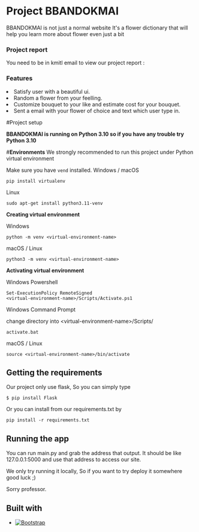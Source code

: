 # Project BBANDOKMAI
BBANDOKMAI is not just a normal website
It's a flower dictionary that will help you learn more about flower even just a bit

### Project report
  You need to be in kmitl email to view our project report :

### Features
<li>Satisfy user with a beautiful ui.
<li>Random a flower from your feelling.
<li>Customize bouquet to your like and estimate cost for your bouquet.
<li>Sent a email with your flower of choice and text which user type in.

<br>

#Project setup

<b>BBANDOKMAI is running on Python 3.10 so if you have any trouble try Python 3.10</b>
 
#<b>Environments</b>
We strongly recommended to run this project under Python virtual environment

Make sure you have <code>vend</code> installed.
Windows / macOS

    pip install virtualenv

Linux

    sudo apt-get install python3.11-venv

<b>Creating virtual environment</b>

Windows

    python -m venv <virtual-environment-name>

macOS / Linux

    python3 -m venv <virtual-environment-name>

<b>Activating virtual environment</b>

Windows Powershell

    Set-ExecutionPolicy RemoteSigned
    <virtual-environment-name>/Scripts/Activate.ps1

Windows Command Prompt

change directory into \<virtual-environment-name\>/Scripts/

    activate.bat

macOS / Linux

    source <virtual-environment-name>/bin/activate

## <b>Getting the requirements</b>

Our project only use flask, So you can simply type

    $ pip install Flask
    
Or you can install from our requirements.txt by

    pip install -r requirements.txt
    
## <b>Running the app</b>
You can run main.py and grab the address that output.
It should be like 127.0.0.1:5000 and use that address to access our site.

We only try running it locally, So if you want to try deploy it somewhere good luck ;)

Sorry professor.


## Built with
* [![Bootstrap][Bootstrap.com]][Bootstrap-url]


[Bootstrap.com]: https://img.shields.io/badge/Bootstrap-563D7C?style=for-the-badge&logo=bootstrap&logoColor=white
[Bootstrap-url]: https://getbootstrap.com
